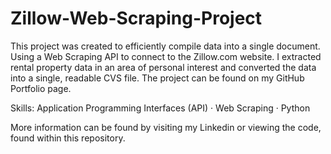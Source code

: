 # Zillow-Web-Scraping-Project

This project was created to efficiently compile data into a single document. Using a Web Scraping API to connect to the Zillow.com website. I extracted rental property data in an area of personal interest and converted the data into a single, readable CVS file. The project can be found on my GitHub Portfolio page.

Skills: Application Programming Interfaces (API) · Web Scraping · Python

More information can be found by visiting my Linkedin or viewing the code, found within this repository.
